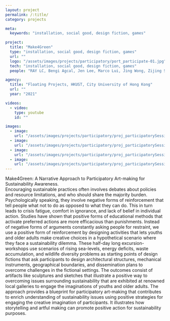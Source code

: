 ```yaml
---
layout: project
permalink: /:title/
category: projects

meta:
  keywords: "installation, social good, design fiction, games"

project:
  title: "Make4Green"
  type: "installation, social good, design fiction, games"
  url: ""
  logo: "/assets/images/projects/participatory/port_participate-01.jpg"
  tech: "installation, social good, design fiction, games"
  people: "RAY LC, Bengi Agcal, Jen Lee, Marco Lui, Jing Wong, Zijing Song, Teresa Siu"

agency:
  title: "Floating Projects, HKUST, City University of Hong Kong"
  url: ""
  year: "2021"

videos:
  - video:
    type: youtube
    id: ""

images:
  - image:
    url: "/assets/images/projects/participatory/proj_participatorySessionA-02.jpg"
  - image:
    url: "/assets/images/projects/participatory/proj_participatorySessionA-03.jpg"
  - image:
    url: "/assets/images/projects/participatory/proj_participatorySessionA-07.jpg"
  - image:
    url: "/assets/images/projects/participatory/proj_participatorySessionA-13.jpg"
---
```

<p>Make4Green: A Narrative Approach to Participatory Art-making for Sustainability Awareness.<br>
Encouraging sustainable practices often involves debates about policies and resource limitations, and who should share the majority burden. Psychologically speaking, they involve negative forms of reinforcement that tell people what not to do as opposed to what they can do. This in turn leads to crisis fatigue, comfort in ignorance, and lack of belief in individual action. Studies have shown that positive forms of educational methods that activate preferred actions are more efficacious than punishments. Instead of negative forms of arguments constantly asking people for restraint, we use a positive form of reinforcement by designing activities that lets youths and older adults make creative choices in a hypothetical scenario where they face a sustainability dilemma. These half-day long excursion-workshops use scenarios of rising sea-levels, energy deficits, waste accumulation, and wildlife diversity problems as starting points of design fictions that ask participants to design architectural structures, mechanical instruments, geographical boundaries, and dissemination plans to overcome challenges in the fictional settings. The outcomes consist of artifacts like sculptures and sketches that illustrate a positive way to overcoming issues surrounding sustainability that are exhibited at renowned local galleries to engage the imaginations of youths and older adults. The approach provides a blueprint for participatory art-making that contributes to enrich understanding of sustainability issues using positive strategies for engaging the creative imagination of participants. It illustrates how storytelling and artful making can promote positive action for sustainability purposes.</p>